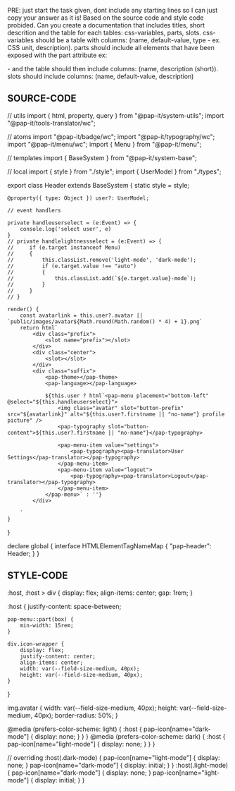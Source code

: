 PRE: just start the task given, dont include any starting lines so I can just copy your answer as it is!
 Based on the source code and style code probided. Can you create a documentation that includes titles, short descrition and the table for each tables: css-variables, parts, slots.
css-variables should be a table with columns: (name, default-value, type - ex. CSS unit, description).
parts should include all elements that have been exposed with the part attribute ex: <p part='foo'> - and the table should then include columns: (name, description (short)).
slots should include columns: (name, default-value, description)

## SOURCE-CODE

// utils
import { html, property, query } from "@pap-it/system-utils";
import "@pap-it/tools-translator/wc";

// atoms
import "@pap-it/badge/wc";
import "@pap-it/typography/wc";
import "@pap-it/menu/wc";
import { Menu } from "@pap-it/menu";

// templates
import { BaseSystem } from "@pap-it/system-base";

// local
import { style } from "./style";
import { UserModel } from "./types";

export class Header extends BaseSystem {
    static style = style;

    @property({ type: Object }) user?: UserModel;

    // event handlers 
    
    private handleuserselect = (e:Event) => {
        console.log('select user', e)
    }
    // private handlelightnessselect = (e:Event) => {
    //     if (e.target instanceof Menu)
    //     {
    //         this.classList.remove('light-mode', 'dark-mode');
    //         if (e.target.value !== "auto") 
    //         {
    //             this.classList.add(`${e.target.value}-mode`);
    //         }
    //     }
    // }

    render() {
        const avatarlink = this.user?.avatar || `public/images/avatar${Math.round(Math.random() * 4) + 1}.png`
        return html`
            <div class="prefix">
                <slot name="prefix"></slot>
            </div>
            <div class="center">
                <slot></slot>
            </div>
            <div class="suffix">
                <pap-theme></pap-theme>
                <pap-language></pap-language>

                ${this.user ? html`<pap-menu placement="bottom-left" @select="${this.handleuserselect}">
                    <img class="avatar" slot="button-prefix" src="${avatarlink}" alt="${this.user?.firstname || "no-name"} profile picture" />
                    <pap-typography slot="button-content">${this.user?.firstname || "no-name"}</pap-typography>

                    <pap-menu-item value="settings">
                        <pap-typography><pap-translator>User Settings</pap-translator></pap-typography>
                    </pap-menu-item>
                    <pap-menu-item value="logout">
                        <pap-typography><pap-translator>Logout</pap-translator></pap-typography>
                    </pap-menu-item>
                </pap-menu>` : ''}
            </div>
            
        `
    }
}

declare global {
    interface HTMLElementTagNameMap {
        "pap-header": Header;
    }
}

## STYLE-CODE

:host,
:host > div {
    display: flex;
    align-items: center;
    gap: 1rem;
}

:host {
    justify-content: space-between;

    pap-menu::part(box) {
        min-width: 15rem;
    }

    div.icon-wrapper {
        display: flex;
        justify-content: center;
        align-items: center;
        width: var(--field-size-medium, 40px);
        height: var(--field-size-medium, 40px);
    }
}

img.avatar {
    width: var(--field-size-medium, 40px);
    height: var(--field-size-medium, 40px);
    border-radius: 50%;
}

@media (prefers-color-scheme: light) {
    :host {
        pap-icon[name="dark-mode"] {
            display: none;
        }
    }
}
@media (prefers-color-scheme: dark) {
    :host {
        pap-icon[name="light-mode"] {
            display: none;
        }
    }
}

// overriding
:host(.dark-mode) {
    pap-icon[name="light-mode"] {
        display: none;
    }
    pap-icon[name="dark-mode"] {
        display: initial;
    }
}
:host(.light-mode) {
    pap-icon[name="dark-mode"] {
        display: none;
    }
    pap-icon[name="light-mode"] {
        display: initial;
    }
}
